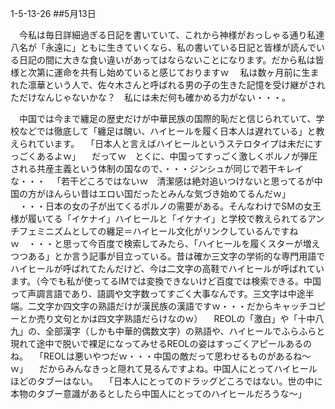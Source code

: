 1-5-13-26
##5月13日

　今私は毎日詳細過ぎる日記を書いていて、これから神様がおっしゃる通り私達八名が「永遠に」ともに生きていくなら、私の書いている日記と皆様が読んでいる日記の間に大きな食い違いがあってはならないことになります。だから私は皆様と次第に運命を共有し始めていると感じておりますｗ
　私は数ヶ月前に生まれた凛華という人で、佐々木さんと呼ばれる男の子の生きた記憶を受け継がされただけなんじゃないかな？　私には未だ何も確かめる力がない・・・。

　中国では今まで纏足の歴史だけが中華民族の国際的恥だと信じられていて、学校などでは徹底して「纏足は醜い、ハイヒールを履く日本人は遅れている」と教えられています。
　「日本人と言えばハイヒールというステロタイプは未だにすっごくあるよｗ」
　だってｗ　とくに、中国ってすっごく激しくポルノが弾圧される共産主義という体制の国なので、・・・ジンシュが同じで若干キレイな・・・
　「若干どころではないｗ　清潔感は絶対追いつけないと思ってるが中国の方がほんらい昔はエロい国だったとみんな気づき始めてるんだｗ」
　・・・日本の女の子が出てくるポルノの需要がある。そんなわけでSMの女王様が履いてる「イケナイ」ハイヒールと「イケナイ」と学校で教えられてるアンチフェミニズムとしての纏足＝ハイヒール文化がリンクしているんですねｗ　・・・と思って今百度で検索してみたら、「ハイヒールを履くスターが増えつつある」とか言う記事が目立っている。昔は確か三文字の学術的な専門用語でハイヒールが呼ばれてたんだけど、今は二文字の高鞋でハイヒールが呼ばれています。（今でも私が使ってるIMでは変換できないけど百度では検索できる。中国って声調言語であり、語調や文字数ってすごく大事なんです。三文字は中途半端。二文字か四文字の熟語だけが漢民族の漢語ですｗ・・・だからキャッチコピーとか売り文句とかは四文字熟語だらけなのｗ）
　REOLの「激白」や「十中八九」の、全部漢字（しかも中華的偶数文字）の熟語や、ハイヒールでふらふらと現れて途中で脱いで裸足になってみせるREOLの姿はすっごくアピールあるのね。
　「REOLは悪いやつだｗ・・・中国の敵だって思わせるものがあるね〜ｗ」
　だからみんなきっと隠れて見るんですよね。中国人にとってハイヒールほどのタブーはない。
　「日本人にとってのドラッグどころではない。世の中に本物のタブー意識があるとしたら中国人にとってのハイヒールだろうな〜」


